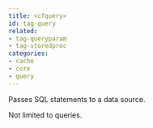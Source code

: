 ```yaml
---
title: <cfquery>
id: tag-query
related:
- tag-queryparam
- tag-storedproc
categories:
- cache
- core
- query
---
```


Passes SQL statements to a data source.

Not limited to queries.
